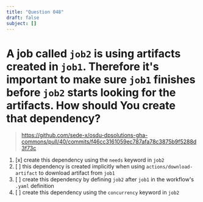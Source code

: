 ```yaml
---
title: "Question 048"
draft: false
subject: []
---
```


# A job called `job2` is using artifacts created in `job1`. Therefore it's important to make sure `job1` finishes before `job2` starts looking for the artifacts. How should You create that dependency?

> https://github.com/sede-x/osdu-dpsolutions-gha-commons/pull/40/commits/f46cc3161059ec787afa78c3875b9f5288d3f73c

1. [x] create this dependency using the `needs` keyword in `job2`
1. [ ] this dependency is created implicitly when using `actions/download-artifact` to download artifact from `job1`
1. [ ] create this dependency by defining `job2` after `job1` in the workflow's `.yaml` definition
1. [ ] create this dependency using the `concurrency` keyword in `job2`
